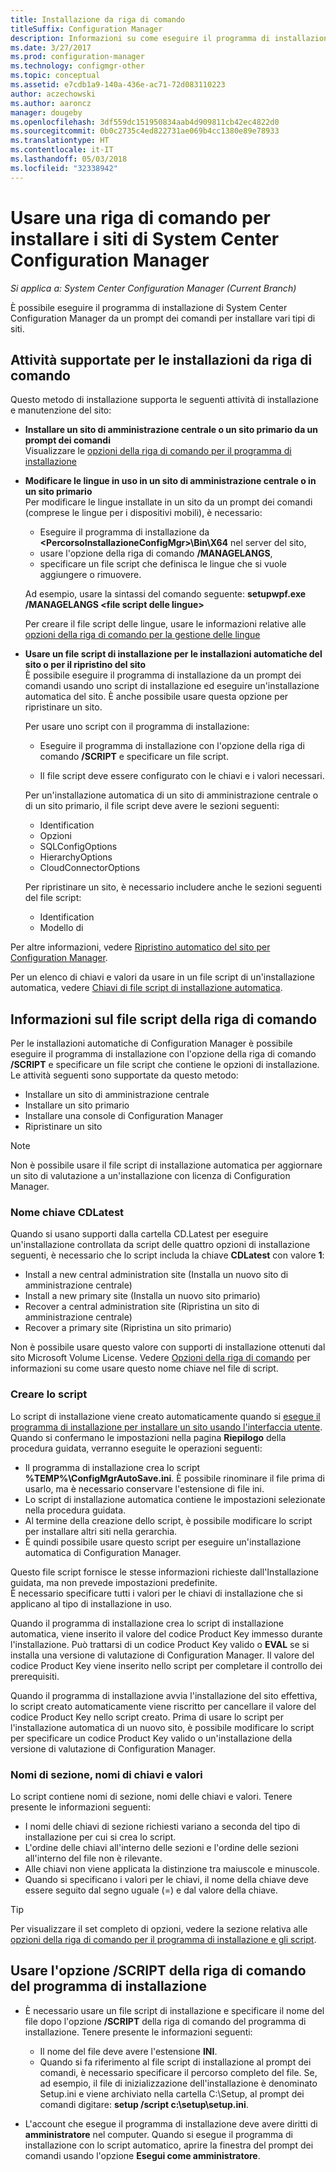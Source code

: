 ```yaml
---
title: Installazione da riga di comando
titleSuffix: Configuration Manager
description: Informazioni su come eseguire il programma di installazione di System Center Configuration Manager da un prompt dei comandi per vari tipi di installazione del sito.
ms.date: 3/27/2017
ms.prod: configuration-manager
ms.technology: configmgr-other
ms.topic: conceptual
ms.assetid: e7cdb1a9-140a-436e-ac71-72d083110223
author: aczechowski
ms.author: aaroncz
manager: dougeby
ms.openlocfilehash: 3df559dc151950834aab4d909811cb42ec4822d0
ms.sourcegitcommit: 0b0c2735c4ed822731ae069b4cc1380e89e78933
ms.translationtype: HT
ms.contentlocale: it-IT
ms.lasthandoff: 05/03/2018
ms.locfileid: "32338942"
---
```

# <a name="use-a-command-line-to-install-system-center-configuration-manager-sites"></a>Usare una riga di comando per installare i siti di System Center Configuration Manager

*Si applica a: System Center Configuration Manager (Current Branch)*

 È possibile eseguire il programma di installazione di System Center Configuration Manager da un prompt dei comandi per installare vari tipi di siti.

## <a name="supported-tasks-for-command-line-installations"></a>Attività supportate per le installazioni da riga di comando
 Questo metodo di installazione supporta le seguenti attività di installazione e manutenzione del sito:

-   **Installare un sito di amministrazione centrale o un sito primario da un prompt dei comandi**  
  Visualizzare le [opzioni della riga di comando per il programma di installazione](../../../../core/servers/deploy/install/command-line-options-for-setup.md)

-  **Modificare le lingue in uso in un sito di amministrazione centrale o in un sito primario**  
    Per modificare le lingue installate in un sito da un prompt dei comandi (comprese le lingue per i dispositivi mobili), è necessario:  

     -   Eseguire il programma di installazione da **&lt;PercorsoInstallazioneConfigMgr\>\Bin\X64** nel server del sito,
     -   usare l'opzione della riga di comando **/MANAGELANGS**,
     -   specificare un file script che definisca le lingue che si vuole aggiungere o rimuovere.  

    Ad esempio, usare la sintassi del comando seguente: **setupwpf.exe /MANAGELANGS &lt;file script delle lingue\>**  

    Per creare il file script delle lingue, usare le informazioni relative alle [opzioni della riga di comando per la gestione delle lingue](../../../../core/servers/deploy/install/command-line-options-for-setup.md#bkmk_Lang)  

-  **Usare un file script di installazione per le installazioni automatiche del sito o per il ripristino del sito**  
    È possibile eseguire il programma di installazione da un prompt dei comandi usando uno script di installazione ed eseguire un'installazione automatica del sito. È anche possibile usare questa opzione per ripristinare un sito.    

    Per usare uno script con il programma di installazione:  

    -   Eseguire il programma di installazione con l'opzione della riga di comando **/SCRIPT** e specificare un file script.  

    -   Il file script deve essere configurato con le chiavi e i valori necessari.  

    Per un'installazione automatica di un sito di amministrazione centrale o di un sito primario, il file script deve avere le sezioni seguenti:  

    -   Identification    
    -   Opzioni    
    -   SQLConfigOptions    
      -   HierarchyOptions    
    -   CloudConnectorOptions   

    Per ripristinare un sito, è necessario includere anche le sezioni seguenti del file script:  

    -   Identification  
    -   Modello di

Per altre informazioni, vedere [Ripristino automatico del sito per Configuration Manager](/sccm/protect/understand/unattended-recovery).  

Per un elenco di chiavi e valori da usare in un file script di un'installazione automatica, vedere [Chiavi di file script di installazione automatica](../../../../core/servers/deploy/install/command-line-options-for-setup.md#bkmk_Unattended).  

## <a name="about-the-command-line-script-file"></a>Informazioni sul file script della riga di comando  
 Per le installazioni automatiche di Configuration Manager è possibile eseguire il programma di installazione con l'opzione della riga di comando **/SCRIPT** e specificare un file script che contiene le opzioni di installazione. Le attività seguenti sono supportate da questo metodo:  

-   Installare un sito di amministrazione centrale  
-   Installare un sito primario  
-   Installare una console di Configuration Manager  
-   Ripristinare un sito  

> [!NOTE]  
>  Non è possibile usare il file script di installazione automatica per aggiornare un sito di valutazione a un'installazione con licenza di Configuration Manager.  

### <a name="the-cdlatest-key-name"></a>Nome chiave CDLatest
Quando si usano supporti dalla cartella CD.Latest per eseguire un'installazione controllata da script delle quattro opzioni di installazione seguenti, è necessario che lo script includa la chiave **CDLatest** con valore **1**:
- Install a new central administration site (Installa un nuovo sito di amministrazione centrale)
- Install a new primary site (Installa un nuovo sito primario)
- Recover a central administration site (Ripristina un sito di amministrazione centrale)
- Recover a primary site (Ripristina un sito primario)

Non è possibile usare questo valore con supporti di installazione ottenuti dal sito Microsoft Volume License.
Vedere [Opzioni della riga di comando](/sccm/core/servers/deploy/install/command-line-options-for-setup) per informazioni su come usare questo nome chiave nel file di script.



### <a name="create-the-script"></a>Creare lo script
Lo script di installazione viene creato automaticamente quando si [esegue il programma di installazione per installare un sito usando l'interfaccia utente](../../../../core/servers/deploy/install/use-the-setup-wizard-to-install-sites.md).  Quando si confermano le impostazioni nella pagina **Riepilogo** della procedura guidata, verranno eseguite le operazioni seguenti:  

-   Il programma di installazione crea lo script **%TEMP%\ConfigMgrAutoSave.ini**.  È possibile rinominare il file prima di usarlo, ma è necessario conservare l'estensione di file ini.  
-   Lo script di installazione automatica contiene le impostazioni selezionate nella procedura guidata.  
-   Al termine della creazione dello script, è possibile modificare lo script per installare altri siti nella gerarchia.  
-   È quindi possibile usare questo script per eseguire un'installazione automatica di Configuration Manager.  

Questo file script fornisce le stesse informazioni richieste dall'Installazione guidata, ma non prevede impostazioni predefinite.   
È necessario specificare tutti i valori per le chiavi di installazione che si applicano al tipo di installazione in uso.   

Quando il programma di installazione crea lo script di installazione automatica, viene inserito il valore del codice Product Key immesso durante l'installazione. Può trattarsi di un codice Product Key valido o **EVAL** se si installa una versione di valutazione di Configuration Manager. Il valore del codice Product Key viene inserito nello script per completare il controllo dei prerequisiti.   

Quando il programma di installazione avvia l'installazione del sito effettiva, lo script creato automaticamente viene riscritto per cancellare il valore del codice Product Key nello script creato. Prima di usare lo script per l'installazione automatica di un nuovo sito, è possibile modificare lo script per specificare un codice Product Key valido o un'installazione della versione di valutazione di Configuration Manager.  

### <a name="section-names-key-names-and-values"></a>Nomi di sezione, nomi di chiavi e valori
Lo script contiene nomi di sezione, nomi delle chiavi e valori. Tenere presente le informazioni seguenti:
-   I nomi delle chiavi di sezione richiesti variano a seconda del tipo di installazione per cui si crea lo script.
-   L'ordine delle chiavi all'interno delle sezioni e l'ordine delle sezioni all'interno del file non è rilevante.     
-   Alle chiavi non viene applicata la distinzione tra maiuscole e minuscole.  
-   Quando si specificano i valori per le chiavi, il nome della chiave deve essere seguito dal segno uguale (=) e dal valore della chiave.    

> [!TIP]  
>  Per visualizzare il set completo di opzioni, vedere la sezione relativa alle [opzioni della riga di comando per il programma di installazione e gli script](../../../../core/servers/deploy/install/command-line-options-for-setup.md).  

## <a name="use-the-script-setup-command-line-option"></a>Usare l'opzione /SCRIPT della riga di comando del programma di installazione

-   È necessario usare un file script di installazione e specificare il nome del file dopo l'opzione **/SCRIPT** della riga di comando del programma di installazione. Tenere presente le informazioni seguenti:   
    -   Il nome del file deve avere l'estensione **INI**.  
    -   Quando si fa riferimento al file script di installazione al prompt dei comandi, è necessario specificare il percorso completo del file. Se, ad esempio, il file di inizializzazione dell'installazione è denominato Setup.ini e viene archiviato nella cartella C:\Setup, al prompt dei comandi digitare:  **setup /script c:\setup\setup.ini**.  

-   L'account che esegue il programma di installazione deve avere diritti di **amministratore** nel computer. Quando si esegue il programma di installazione con lo script automatico, aprire la finestra del prompt dei comandi usando l'opzione **Esegui come amministratore**.   
